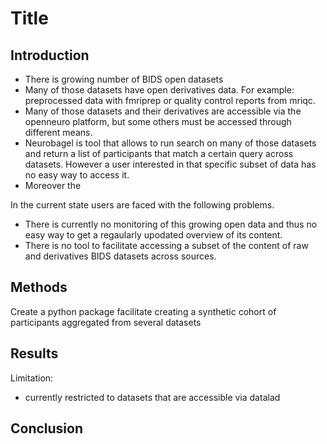 <!--
Title – 100 characters. Please refrain from using all caps.
● Authors and Affiliations – maximum of 40
● Introduction, Methods, Results, Conclusions - 4000 Total Character Limit (includes spaces)
● Figures (optional / maximum 2) - See guidelines below
● References
-->

# Title

## Introduction

- There is growing number of BIDS open datasets
- Many of those datasets have open derivatives data. For example: preprocessed data with fmriprep or quality control reports from mriqc.
- Many of those datasets and their derivatives are accessible via the openneuro platform, but some others must be accessed through different means.
- Neurobagel is tool that allows to run search on many of those datasets and return a list of participants that match a certain query across datasets. However a user interested in that specific subset of data has no easy way to access it.
- Moreover the

In the current state users are faced with the following problems.
- There is currently no monitoring of this growing open data and thus no easy way to get a regaularly upodated overview of its content.
- There is no tool to facilitate accessing a subset of the content of raw and derivatives BIDS datasets across sources.

## Methods

Create a python package facilitate creating a synthetic cohort of participants aggregated from several datasets

## Results

Limitation:
- currently restricted to datasets that are accessible via datalad

## Conclusion
